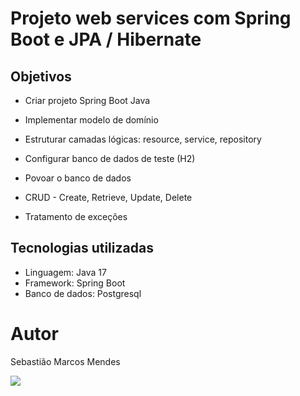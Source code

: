 # Projeto web services com Spring Boot e JPA / Hibernate 

## Objetivos 

- Criar projeto Spring Boot Java 

- Implementar modelo de domínio 

- Estruturar camadas lógicas: resource, service, repository 

- Configurar banco de dados de teste (H2) 

- Povoar o banco de dados 

- CRUD - Create, Retrieve, Update, Delete 

- Tratamento de exceções 

## Tecnologias utilizadas

- Linguagem: Java 17
- Framework: Spring Boot
- Banco de dados: Postgresql

# Autor

Sebastião Marcos Mendes

<a href="https://www.linkedin.com/in/sebasti%C3%A3o-marcos-mendes-3156241b6" target="_blank"><img src="https://img.shields.io/badge/-LinkedIn-%230077B5?style=for-the-badge&logo=linkedin&logoColor=white" target="_blank"></a> 
